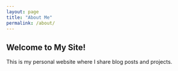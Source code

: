 ```yaml
---
layout: page
title: "About Me"
permalink: /about/
---
```


## Welcome to My Site!

This is my personal website where I share blog posts and projects.